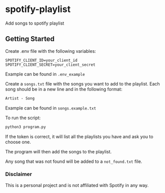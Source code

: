 # spotify-playlist
Add songs to spotify playlist

<!-- USAGE -->
## Getting Started
Create .env file with the following variables:
```env
SPOTIFY_CLIENT_ID=your_client_id
SPOTIFY_CLIENT_SECRET=your_client_secret
```
Example can be found in `.env_example`

Create a `songs.txt` file with the songs you want to add to the playlist. Each song should be in a new line and in the following format:
```txt
Artist - Song
```
Example can be found in `songs.example.txt`

To run the script:
```python
python3 program.py
```

If the token is correct, it will list all the playlists you have and ask you to choose one.

The program will then add the songs to the playlist.

Any song that was not found will be added to a `not_found.txt` file.


### Disclaimer
This is a personal project and is not affiliated with Spotify in any way.
